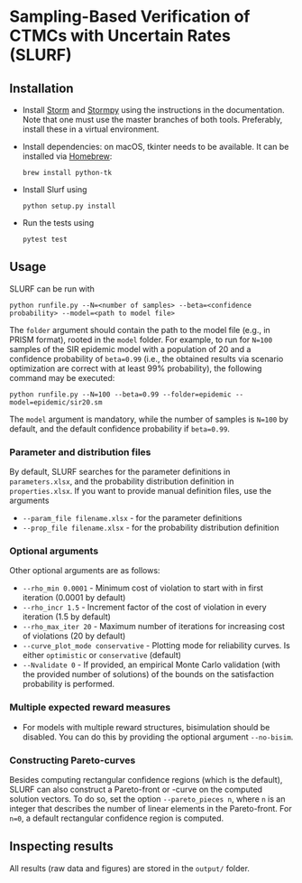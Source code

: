 # Sampling-Based Verification of CTMCs with Uncertain Rates (SLURF)

## Installation

- Install [Storm](https://www.stormchecker.org/documentation/obtain-storm/build.html) and [Stormpy](https://moves-rwth.github.io/stormpy/installation.html#installation-steps) using the instructions in the documentation.
  Note that one must use the master branches of both tools.
  Preferably, install these in a virtual environment.

- Install dependencies: on macOS, tkinter needs to be available.
  It can be installed via [Homebrew](https://brew.sh/):

  `brew install python-tk`

- Install Slurf using

  `python setup.py install`

- Run the tests using

  `pytest test`

## Usage

SLURF can be run with

`python runfile.py --N=<number of samples> --beta=<confidence probability> --model=<path to model file>`

The `folder` argument should contain the path to the model file (e.g., in PRISM format), rooted in the `model` folder. For example, to run for `N=100` samples of the SIR epidemic model with a population of 20 and a confidence probability of `beta=0.99` (i.e., the obtained results via scenario optimization are correct with at least 99% probability), the following command may be executed:

`python runfile.py --N=100 --beta=0.99 --folder=epidemic --model=epidemic/sir20.sm`

The `model` argument is mandatory, while the number of samples is `N=100` by default, and the default confidence probability if `beta=0.99`. 

### Parameter and distribution files

By default, SLURF searches for the parameter definitions in `parameters.xlsx`, and the probability distribution definition in  `properties.xlsx`. If you want to provide manual definition files, use the arguments

- `--param_file filename.xlsx` - for the parameter definitions
- `--prop_file filename.xlsx` - for the probability distribution definition

### Optional arguments

Other optional arguments are as follows:

- `--rho_min 0.0001` - Minimum cost of violation to start with in first iteration (0.0001 by default)
- `--rho_incr 1.5` - Increment factor of the cost of violation in every iteration (1.5 by default)
- `--rho_max_iter 20` - Maximum number of iterations for increasing cost of violations (20 by default)
- `--curve_plot_mode conservative` - Plotting mode for reliability curves. Is either `optimistic` or `conservative` (default)
- `--Nvalidate 0` - If provided, an empirical Monte Carlo validation (with the provided number of solutions) of the bounds on the satisfaction probability is performed.

### Multiple expected reward measures

- For models with multiple reward structures, bisimulation should be disabled. You can do this by providing the optional argument `--no-bisim`.

### Constructing Pareto-curves

Besides computing rectangular confidence regions (which is the default), SLURF can also construct a Pareto-front or -curve on the computed solution vectors. To do so, set the option `--pareto_pieces n`, where `n` is an integer that describes the number of linear elements in the Pareto-front.  For `n=0`, a default rectangular confidence region is computed.

## Inspecting results

All results (raw data and figures) are stored in the `output/` folder.
